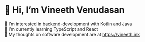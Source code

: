 # 👋 Hi, I’m Vineeth Venudasan
 👀 I’m interested in backend-development with Kotlin and Java  
 🌱 I’m currently learning TypeScript and React  
 👾 My thoughts on software development are at https://vineeth.ink

